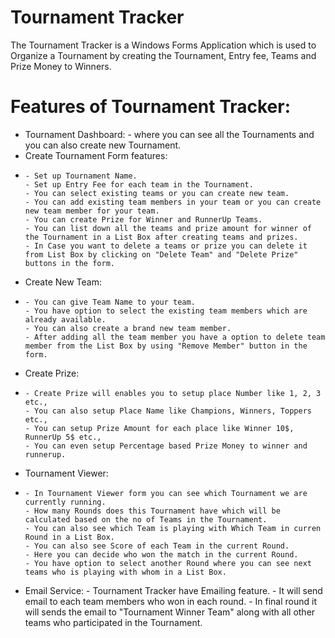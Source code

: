 # Tournament Tracker

The Tournament Tracker is a Windows Forms Application which is used to Organize a Tournament by creating the Tournament, Entry fee, Teams and Prize Money to Winners.

# Features of Tournament Tracker:

- Tournament Dashboard:
      - where you can see all the Tournaments and you can also create new Tournament.
- Create Tournament Form features: 
-
      - Set up Tournament Name.
      - Set up Entry Fee for each team in the Tournament.
      - You can select existing teams or you can create new team.
      - You can add existing team members in your team or you can create new team member for your team.
      - You can create Prize for Winner and RunnerUp Teams.
      - You can list down all the teams and prize amount for winner of the Tournament in a List Box after creating teams and prizes.
      - In Case you want to delete a teams or prize you can delete it from List Box by clicking on "Delete Team" and "Delete Prize" buttons in the form.
      
- Create New Team:
- 
      - You can give Team Name to your team.
      - You have option to select the existing team members which are already available.
      - You can also create a brand new team member.
      - After adding all the team member you have a option to delete team member from the List Box by using "Remove Member" button in the form.
      
- Create Prize:
- 
      - Create Prize will enables you to setup place Number like 1, 2, 3 etc.,
      - You can also setup Place Name like Champions, Winners, Toppers etc.,
      - You can setup Prize Amount for each place like Winner 10$, RunnerUp 5$ etc.,
      - You can even setup Percentage based Prize Money to winner and runnerup.
      
- Tournament Viewer: 
- 
      - In Tournament Viewer form you can see which Tournament we are currently running.
      - How many Rounds does this Tournament have which will be calculated based on the no of Teams in the Tournament.
      - You can also see which Team is playing with Which Team in curren Round in a List Box.
      - You can also see Score of each Team in the current Round.
      - Here you can decide who won the match in the current Round.
      - You have option to select another Round where you can see next teams who is playing with whom in a List Box.
      
- Email Service:
      - Tournament Tracker have Emailing feature.
      - It will send email to each team members who won in each round.
      - In final round it will sends the email to "Tournament Winner Team" along with all other teams who participated in the Tournament.
      

